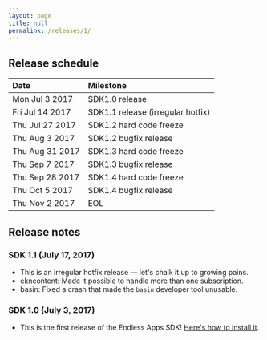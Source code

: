```yaml
---
layout: page
title: null
permalink: /releases/1/
---
```


## Release schedule ##

| Date            | Milestone
|:----------------|:---------
| Mon Jul 3 2017  | SDK1.0 release
| Fri Jul 14 2017 | SDK1.1 release (irregular hotfix)
| Thu Jul 27 2017 | SDK1.2 hard code freeze
| Thu Aug 3 2017  | SDK1.2 bugfix release
| Thu Aug 31 2017 | SDK1.3 hard code freeze
| Thu Sep 7 2017  | SDK1.3 bugfix release
| Thu Sep 28 2017 | SDK1.4 hard code freeze
| Thu Oct 5 2017  | SDK1.4 bugfix release
| Thu Nov 2 2017  | EOL

## Release notes ##

### SDK 1.1 (July 17, 2017) ###

- This is an irregular hotfix release &mdash; let's chalk it up to growing pains.
- ekncontent: Made it possible to handle more than one subscription.
- basin: Fixed a crash that made the `basin` developer tool unusable.

### SDK 1.0 (July 3, 2017) ###

- This is the first release of the Endless Apps SDK! [Here's how to install it](/eos-knowledge-lib/contributing#flatpak-runtime).
